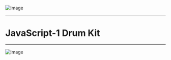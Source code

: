 ![image](https://user-images.githubusercontent.com/58724276/196437387-1e4c0fe3-9fa9-4deb-933c-3d5e7f439182.png)
<hr>

# JavaScript-1 Drum Kit

<hr>

![image](https://github.com/Yemresalcan/JavaScript-1-Drumkit/assets/58724276/d363c801-5a52-4722-b468-cd91e799faff)


